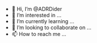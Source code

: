 - 👋 Hi, I’m @ADRDider
- 👀 I’m interested in ...
- 🌱 I’m currently learning ...
- 💞️ I’m looking to collaborate on ...
- 📫 How to reach me ...

<!---
ADRDider/ADRDider is a ✨ special ✨ repository because its `README.md` (this file) appears on your GitHub profile.
You can click the Preview link to take a look at your changes.
--->
